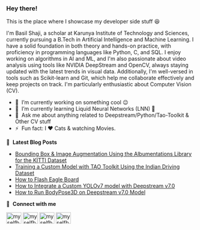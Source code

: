 ### Hey there!
This is the place where I showcase my developer side stuff 😆

I'm Basil Shaji, a scholar at Karunya Institute of Technology and Sciences, currently pursuing a B.Tech in Artificial Intelligence and Machine Learning. I have a solid foundation in both theory and hands-on practice, with proficiency in programming languages like Python, C, and SQL. I enjoy working on algorithms in AI and ML, and I'm also passionate about video analysis using tools like NVIDIA DeepStream and OpenCV, always staying updated with the latest trends in visual data. Additionally, I'm well-versed in tools such as Scikit-learn and Git, which help me collaborate effectively and keep projects on track. I'm particularly enthusiastic about Computer Vision (CV).

- 🔭 &nbsp;I’m currently working on something cool :wink:
- 🌱 &nbsp;I’m currently learning Liquid Neural Networks (LNN) 🫥
- 💬 &nbsp;Ask me about anything related to Deepstream/Python/Tao-Toolkit & Other CV stuff
- ⚡ &nbsp;Fun fact: I :heart: Cats & watching Movies.

📕 &nbsp;**Latest Blog Posts**
<!-- BLOG-POST-LIST:START -->
- [Bounding Box & Image Augmentation Using the Albumentations Library for the KITTI Dataset](https://medium.com/@basilshaji32/bounding-box-image-augmentation-using-the-albumentations-library-for-the-kitti-dataset-9c9694c906ed)
- [Training a Custom Model with TAO Toolkit Using the Indian Driving Dataset](https://medium.com/@basilshaji32/training-a-custom-model-with-tao-toolkit-using-the-indian-driving-dataset-f4ae538e5c45)
- [How to Flash Eagle Board](https://medium.com/@basilshaji32/how-to-flash-nvidia-eagle-board-4e2e0bf98015)
- [How to Integrate a Custom YOLOv7 model with Deepstream v7.0](https://medium.com/@basilshaji32/integration-of-yolov7-model-with-deepstream-v7-0-a991bf97be50)
- [How to Run BodyPose3D on Deepstream v7.0 Model](https://medium.com/@basilshaji32/guide-to-run-bodypose3d-deepstream-v7-0-model-abafad03860e)
<!-- BLOG-POST-LIST:END -->

🔗 &nbsp;**Connect with me**

<a href="https://x.com/myselfbasil" target="_blank"><img align="center" src="https://raw.githubusercontent.com/rahuldkjain/github-profile-readme-generator/master/src/images/icons/Social/twitter.svg" alt="myselfbasil" height="30" width="40" /></a>
<a href="https://www.linkedin.com/in/basil-shaji" target="_blank"><img align="center" src="https://raw.githubusercontent.com/rahuldkjain/github-profile-readme-generator/master/src/images/icons/Social/linked-in-alt.svg" alt="myselfbasil" height="30" width="40" /></a>
<a href="https://www.instagram.com/basil.shaji_/" target="_blank"><img align="center" src="https://raw.githubusercontent.com/rahuldkjain/github-profile-readme-generator/master/src/images/icons/Social/instagram.svg" alt="myselfbasil" height="30" width="40" /></a>
<a href="https://www.medium.com/@basilshaji32/" target="_blank"><img align="center" src="https://raw.githubusercontent.com/rahuldkjain/github-profile-readme-generator/master/src/images/icons/Social/medium.svg" alt="myselfbasil" height="30" width="40" /></a>

